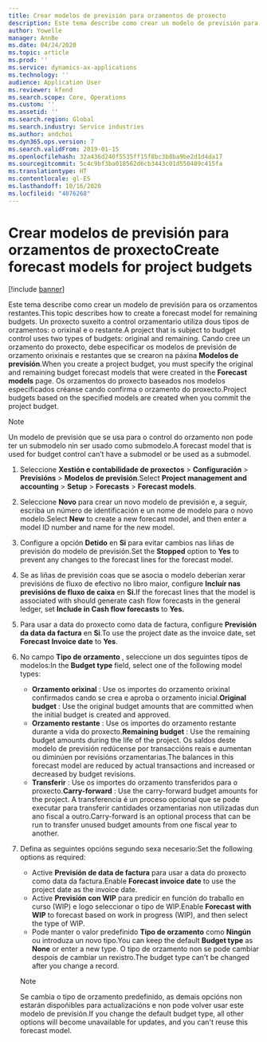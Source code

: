 ```yaml
---
title: Crear modelos de previsión para orzamentos de proxecto
description: Este tema describe como crear un modelo de previsión para os orzamentos restantes.
author: Yowelle
manager: AnnBe
ms.date: 04/24/2020
ms.topic: article
ms.prod: ''
ms.service: dynamics-ax-applications
ms.technology: ''
audience: Application User
ms.reviewer: kfend
ms.search.scope: Core, Operations
ms.custom: ''
ms.assetid: ''
ms.search.region: Global
ms.search.industry: Service industries
ms.author: andchoi
ms.dyn365.ops.version: 7
ms.search.validFrom: 2019-01-15
ms.openlocfilehash: 32a436d240f5535ff15f8bc3b8ba9be2d1d4da17
ms.sourcegitcommit: 5c4c9bf3ba018562d6cb3443c01d550489c415fa
ms.translationtype: HT
ms.contentlocale: gl-ES
ms.lasthandoff: 10/16/2020
ms.locfileid: "4076268"
---
```

# <a name="create-forecast-models-for-project-budgets"></a><span data-ttu-id="5eb6d-103">Crear modelos de previsión para orzamentos de proxecto</span><span class="sxs-lookup"><span data-stu-id="5eb6d-103">Create forecast models for project budgets</span></span> 

[!include [banner](../includes/banner.md)]

<span data-ttu-id="5eb6d-104">Este tema describe como crear un modelo de previsión para os orzamentos restantes.</span><span class="sxs-lookup"><span data-stu-id="5eb6d-104">This topic describes how to create a forecast model for remaining budgets.</span></span> <span data-ttu-id="5eb6d-105">Un proxecto suxeito a control orzamentario utiliza dous tipos de orzamentos: o orixinal e o restante.</span><span class="sxs-lookup"><span data-stu-id="5eb6d-105">A project that is subject to budget control uses two types of budgets: original and remaining.</span></span> <span data-ttu-id="5eb6d-106">Cando cree un orzamento do proxecto, debe especificar os modelos de previsión de orzamento orixinais e restantes que se crearon na páxina **Modelos de previsión**.</span><span class="sxs-lookup"><span data-stu-id="5eb6d-106">When you create a project budget, you must specify the original and remaining budget forecast models that were created in the **Forecast models** page.</span></span> <span data-ttu-id="5eb6d-107">Os orzamentos do proxecto baseados nos modelos especificados créanse cando confirma o orzamento do proxecto.</span><span class="sxs-lookup"><span data-stu-id="5eb6d-107">Project budgets based on the specified models are created when you commit the project budget.</span></span>

> [!NOTE]
> <span data-ttu-id="5eb6d-108">Un modelo de previsión que se usa para o control do orzamento non pode ter un submodelo nin ser usado como submodelo.</span><span class="sxs-lookup"><span data-stu-id="5eb6d-108">A forecast model that is used for budget control can’t have a submodel or be used as a submodel.</span></span>

1. <span data-ttu-id="5eb6d-109">Seleccione **Xestión e contabilidade de proxectos** > **Configuración** > **Previsións**  > **Modelos de previsión**.</span><span class="sxs-lookup"><span data-stu-id="5eb6d-109">Select **Project management and accounting** > **Setup** > **Forecasts**  > **Forecast models**.</span></span>
2. <span data-ttu-id="5eb6d-110">Seleccione **Novo** para crear un novo modelo de previsión e, a seguir, escriba un número de identificación e un nome de modelo para o novo modelo.</span><span class="sxs-lookup"><span data-stu-id="5eb6d-110">Select **New** to create a new forecast model, and then enter a model ID number and name for the new model.</span></span> 
3. <span data-ttu-id="5eb6d-111">Configure a opción **Detido** en **Si** para evitar cambios nas liñas de previsión do modelo de previsión.</span><span class="sxs-lookup"><span data-stu-id="5eb6d-111">Set the **Stopped** option to **Yes** to prevent any changes to the forecast lines for the forecast model.</span></span> 
4. <span data-ttu-id="5eb6d-112">Se as liñas de previsión coas que se asocia o modelo deberían xerar previsións de fluxo de efectivo no libro maior, configure **Incluír nas previsións de fluxo de caixa** en **Si.**</span><span class="sxs-lookup"><span data-stu-id="5eb6d-112">If the forecast lines that the model is associated with should generate cash flow forecasts in the general ledger, set **Include in Cash flow forecasts** to **Yes.**</span></span> 
5. <span data-ttu-id="5eb6d-113">Para usar a data do proxecto como data de factura, configure **Previsión da data da factura** en **Si**.</span><span class="sxs-lookup"><span data-stu-id="5eb6d-113">To use the project date as the invoice date, set **Forecast Invoice date** to **Yes**.</span></span> 
6. <span data-ttu-id="5eb6d-114">No campo **Tipo de orzamento** , seleccione un dos seguintes tipos de modelos:</span><span class="sxs-lookup"><span data-stu-id="5eb6d-114">In the **Budget type** field, select one of the following model types:</span></span>

   - <span data-ttu-id="5eb6d-115">**Orzamento orixinal** : Use os importes do orzamento orixinal confirmados cando se crea e aproba o orzamento inicial.</span><span class="sxs-lookup"><span data-stu-id="5eb6d-115">**Original budget** : Use the original budget amounts that are committed when the initial budget is created and approved.</span></span>
   - <span data-ttu-id="5eb6d-116">**Orzamento restante** : Use os importes do orzamento restante durante a vida do proxecto.</span><span class="sxs-lookup"><span data-stu-id="5eb6d-116">**Remaining budget** : Use the remaining budget amounts during the life of the project.</span></span> <span data-ttu-id="5eb6d-117">Os saldos deste modelo de previsión redúcense por transaccións reais e aumentan ou diminúen por revisións orzamentarias.</span><span class="sxs-lookup"><span data-stu-id="5eb6d-117">The balances in this forecast model are reduced by actual transactions and increased or decreased by budget revisions.</span></span>
   - <span data-ttu-id="5eb6d-118">**Transferir** : Use os importes do orzamento transferidos para o proxecto.</span><span class="sxs-lookup"><span data-stu-id="5eb6d-118">**Carry-forward** : Use the carry-forward budget amounts for the project.</span></span> <span data-ttu-id="5eb6d-119">A transferencia é un proceso opcional que se pode executar para transferir cantidades orzamentarias non utilizadas dun ano fiscal a outro.</span><span class="sxs-lookup"><span data-stu-id="5eb6d-119">Carry-forward is an optional process that can be run to transfer unused budget amounts from one fiscal year to another.</span></span>

7. <span data-ttu-id="5eb6d-120">Defina as seguintes opcións segundo sexa necesario:</span><span class="sxs-lookup"><span data-stu-id="5eb6d-120">Set the following options as required:</span></span>

   - <span data-ttu-id="5eb6d-121">Active **Previsión de data de factura** para usar a data do proxecto como data da factura.</span><span class="sxs-lookup"><span data-stu-id="5eb6d-121">Enable **Forecast invoice date** to use the project date as the invoice date.</span></span>
   - <span data-ttu-id="5eb6d-122">Active **Previsión con WIP** para predicir en función do traballo en curso (WIP) e logo seleccionar o tipo de WIP.</span><span class="sxs-lookup"><span data-stu-id="5eb6d-122">Enable **Forecast with WIP** to forecast based on work in progress (WIP), and then select the type of WIP.</span></span> 
   - <span data-ttu-id="5eb6d-123">Pode manter o valor predefinido **Tipo de orzamento** como **Ningún** ou introduza un novo tipo.</span><span class="sxs-lookup"><span data-stu-id="5eb6d-123">You can keep the default **Budget type** as **None** or enter a new type.</span></span> <span data-ttu-id="5eb6d-124">O tipo de orzamento non se pode cambiar despois de cambiar un rexistro.</span><span class="sxs-lookup"><span data-stu-id="5eb6d-124">The budget type can't be changed after you change a record.</span></span>     
    > [!NOTE]
    > <span data-ttu-id="5eb6d-125">Se cambia o tipo de orzamento predefinido, as demais opcións non estarán dispoñibles para actualizacións e non pode volver usar este modelo de previsión.</span><span class="sxs-lookup"><span data-stu-id="5eb6d-125">If you change the default budget type, all other options will become unavailable for updates, and you can't reuse this forecast model.</span></span> 
   


 

